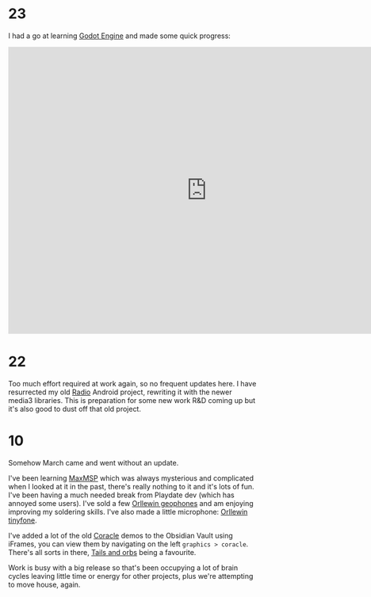 # 23

I had a go at learning [Godot Engine](https://godotengine.org/) and made some quick progress:
<iframe width="800" height="580" src="https://www.youtube.com/embed/fDn0hrM2fOo" title="Godot Engine test" frameborder="0" allow="accelerometer; autoplay; clipboard-write; encrypted-media; gyroscope; picture-in-picture; web-share" referrerpolicy="strict-origin-when-cross-origin" allowfullscreen></iframe>

# 22

Too much effort required at work again, so no frequent updates here. I have resurrected my old [Radio](../computers/software/Radio.md) Android project, rewriting it with the newer media3 libraries. This is preparation for some new work R&D coming up but it's also good to dust off that old project.
# 10

Somehow March came and went without an update.

I've been learning [MaxMSP](../audio/maxmsp/MaxMSP.md) which was always mysterious and complicated when I looked at it in the past, there's really nothing to it and it's lots of fun. I've been having a much needed break from Playdate dev (which has annoyed some users). I've sold a few [Orllewin geophones](../shop/Orllewin%20geophone.md) and am enjoying improving my soldering skills. I've also made a little microphone: [Orllewin tinyfone](../audio/Orllewin%20tinyfone.md).

I've added a lot of the old [Coracle](../computers/software/Coracle.md) demos to the Obsidian Vault using iFrames, you can view them by navigating on the left `graphics > coracle`. There's all sorts in there, [Tails and orbs](../computers/graphics/coracle/Tails%20and%20orbs.md) being a favourite.

Work is busy with a big release so that's been occupying a lot of brain cycles leaving little time or energy for other projects, plus we're attempting to move house, again.

